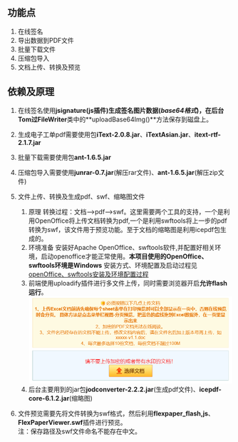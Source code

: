 ## 功能点
1. 在线签名
2. 导出数据到PDF文件
3. 批量下载文件 
4. 压缩包导入
5. 文档上传、转换及预览

## 依赖及原理

1. 在线签名使用**jsignature(js插件)**生成签名图片数据(*base64格式*)，在后台Tom过**FileWriter**类中的**uploadBase64Img()**方法保存到磁盘上。
2. 生成电子工单pdf需要使用包**iText-2.0.8.jar**、**iTextAsian.jar**、**itext-rtf-2.1.7.jar**
3. 批量下载需要使用包**ant-1.6.5.jar**
4. 压缩包导入需要使用**junrar-0.7.jar**(解压rar文件)、**ant-1.6.5.jar**(解压zip文件)
5. 文件上传、转换及生成pdf、swf、缩略图文件  
   1. 原理
   转换过程：文档-->pdf-->swf。这里需要两个工具的支持，一个是利用OpenOffice将上传文档转换为pdf,一个是利用swftools将上一步的pdf转换为swf，该文件用于预览功能。至于文档的缩略图是利用icepdf包生成的。
   2. 环境准备
   安装好Apache OpenOffice、swftools软件,并配置好相关环境，启动openoffice才能正常使用。**本项目使用的OpenOffice、swftools环境是Windows**
   安装方式、环境配置及启动过程见[openOffice、swftools安装及环境配置过程](https://focusss.github.io/2018/09/14/openOffice和swftools安装及环境配置过程)
   3. 前端使用uploadify插件进行多文件上传，同时需要浏览器开启**允许flash运行**。	
![前端正常上传页面](https://github.com/Focusss/tools/blob/master/src/main/webapp/images/screen/upload.png)	
   4. 后台主要用到的jar包**jodconverter-2.2.2.jar**(生成pdf文件)、**icepdf-core-6.1.2.jar**(缩略图)

6. 文件预览需要先将文件转换为swf格式，然后利用**flexpaper_flash,js**、**FlexPaperViewer.swf**插件进行预览。  
注：保存路径及swf文件命名不能存在中文。
